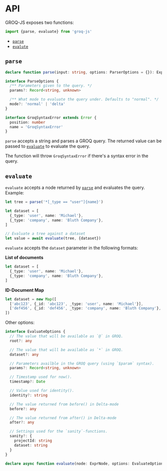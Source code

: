# API

GROQ-JS exposes two functions:

```typescript
import {parse, evaluate} from 'groq-js'
```

- [`parse`](#parse)
- [`evalute`](#evaluate)

## `parse`

```typescript
declare function parse(input: string, options: ParserOptions = {}): ExprNode

interface ParseOptions {
  /** Parameters given to the query. */
  params?: Record<string, unknown>

  /** What mode to evaluate the query under. Defaults to "normal". */
  mode?: 'normal' | 'delta'
}

interface GroqSyntaxError extends Error {
  position: number
  name = 'GroqSyntaxError'
}
```

`parse` accepts a string and parses a GROQ query.
The returned value can be passed to [`evaluate`](#evaluate) to evaluate the query.

The function will throw `GroqSyntaxError` if there's a syntax error in the query.

## `evaluate`

`evaluate` accepts a node returned by [`parse`](#parse) and evaluates the query. Example:

```typescript
let tree = parse('*[_type == "user"]{name}')

let dataset = [
  {_type: 'user', name: 'Michael'},
  {_type: 'company', name: 'Bluth Company'},
]

// Evaluate a tree against a dataset
let value = await evaluate(tree, {dataset})
```

`evaluate` accepts the `dataset` parameter in the following formats:

**List of documents**

```typescript
let dataset = [
  {_type: 'user', name: 'Michael'},
  {_type: 'company', name: 'Bluth Company'},
]
```

**ID-Document Map**

```typescript
let dataset = new Map([
  ['abc123', {_id: 'abc123', _type: 'user', name: 'Michael'}],
  ['def456', {_id: 'def456', _type: 'company', name: 'Bluth Company'},
])
```

Other options:

```typescript
interface EvaluateOptions {
  // The value that will be available as `@` in GROQ.
  root?: any

  // The value that will be available as `*` in GROQ.
  dataset?: any

  // Parameters availble in the GROQ query (using `$param` syntax).
  params?: Record<string, unknown>

  // Timestamp used for now().
  timestamp?: Date

  // Value used for identity().
  identity?: string

  // The value returned from before() in Delta-mode
  before?: any

  // The value returned from after() in Delta-mode
  after?: any

  // Settings used for the `sanity`-functions.
  sanity?: {
    projectId: string
    dataset: string
  }
}

declare async function evaluate(node: ExprNode, options: EvaluateOptions = {})
```
